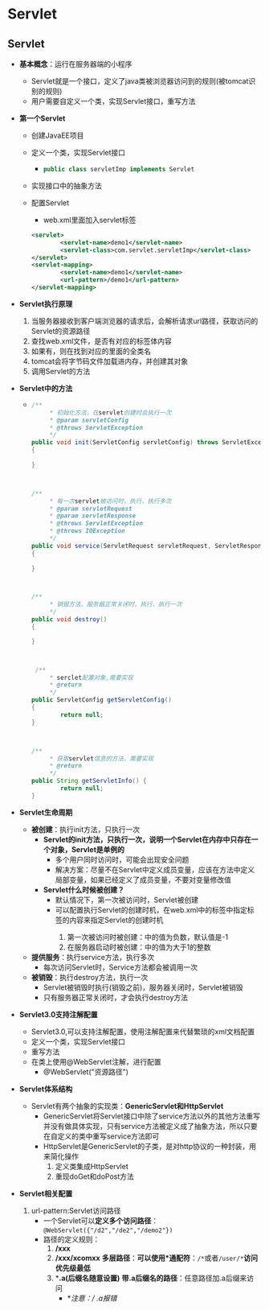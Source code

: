 # Servlet


## Servlet

- **基本概念**：运行在服务器端的小程序

  - Servlet就是一个接口，定义了java类被浏览器访问到的规则(被tomcat识别的规则)
  - 用户需要自定义一个类，实现Servlet接口，重写方法

- **第一个Servlet**

  - 创建JavaEE项目

  - 定义一个类，实现Servlet接口

    - ```java
      public class servletImp implements Servlet
      ```

  - 实现接口中的抽象方法

  - 配置Servlet

    - web.xml里面加入servlet标签

    ```xml
    <servlet>
            <servlet-name>demo1</servlet-name>
            <servlet-class>com.servlet.servletImp</servlet-class>
    </servlet>
    <servlet-mapping>
            <servlet-name>demo1</servlet-name>
            <url-pattern>/demo1</url-pattern>
    </servlet-mapping>
    ```

- **Servlet执行原理**

  1. 当服务器接收到客户端浏览器的请求后，会解析请求url路径，获取访问的Servlet的资源路径
  2. 查找web.xml文件，是否有对应的<url-pattern>标签体内容
  3. 如果有，则在找到对应的<servlet-class>里面的全类名
  4. tomcat会将字节码文件加载进内存，并创建其对象
  5. 调用Servlet的方法

- **Servlet中的方法**

  - ```java
    /**
         * 初始化方法，在servlet创建时会执行一次
         * @param servletConfig
         * @throws ServletException
         */
    public void init(ServletConfig servletConfig) throws ServletException 
    {
        
    }
    
    
    
    /**
         * 每一次servlet被访问时，执行，执行多次
         * @param servletRequest
         * @param servletResponse
         * @throws ServletException
         * @throws IOException
         */
    public void service(ServletRequest servletRequest, ServletResponse servletResponse) throws ServletException, IOException 
    {
        
    }
    
    
    
    /**
         * 销毁方法，服务器正常关闭时，执行，执行一次
         */
    public void destroy() 
    {
    
    }
    
    
    
     /**
         * serclet配置对象,需要实现
         * @return
         */
    public ServletConfig getServletConfig() 
    {
            return null;
    }
    
    
    
    /**
         * 获取servlet信息的方法，需要实现
         * @return
         */
    public String getServletInfo() {
            return null;
    }
    ```

- **Servlet生命周期**

  - **被创建**：执行init方法，只执行一次
    - **Servlet的init方法，只执行一次，说明一个Servlet在内存中只存在一个对象，Servlet是单例的**
      - 多个用户同时访问时，可能会出现安全问题
      - 解决方案：尽量不在Servlet中定义成员变量，应该在方法中定义局部变量，如果已经定义了成员变量，不要对变量修改值
    - **Servlet什么时候被创建？**
      - 默认情况下，第一次被访问时，Servlet被创建
      - 可以配置执行Servlet的创建时机，在web.xml中的<servlet>标签中指定<load-on-startup>标签的内容来指定Servlet的创建时机
        1. 第一次被访问时被创建：<load-on-startup>中的值为负数，默认值是-1
        2. 在服务器启动时被创建：<load-on-startup>中的值为大于1的整数
  - **提供服务**：执行service方法，执行多次
    - 每次访问Servlet时，Service方法都会被调用一次
  - **被销毁**：执行destroy方法，执行一次
    - Servlet被销毁时执行(销毁之前)，服务器关闭时，Servlet被销毁
    - 只有服务器正常关闭时，才会执行destroy方法

- **Servlet3.0支持注解配置**

  - Servlet3.0,可以支持注解配置，使用注解配置来代替繁琐的xml文档配置
  - 定义一个类，实现Servlet接口
  - 重写方法
  - 在类上使用@WebServlet注解，进行配置
    - @WebServlet("资源路径")
  
- **Servlet体系结构**

  - Servlet有两个抽象的实现类：**GenericServlet和HttpServlet**
    - GenericServlet将Servlet接口中除了service方法以外的其他方法重写并没有做具体实现，只有service方法被定义成了抽象方法，所以只要在自定义的类中重写service方法即可
    - HttpServlet是GenericServlet的子类，是对http协议的一种封装，用来简化操作
      1. 定义类集成HttpServlet
      2. 重现doGet和doPost方法

- **Servlet相关配置**

  1. url-pattern:Servlet访问路径
     - 一个Servlet可以**定义多个访问路径**：`@WebServlet({"/d2","/de2","/demo2"})`
     - 路径的定义规则：
       1. **/xxx**
       2. **/xxx/xcomxx**      **多层路径**：**可以使用*通配符**：`/*`或者`/user/*`**访问优先级最低**
       3. ***.a(后缀名随意设置)**     **带.a后缀名的路径**：任意路径加.a后缀来访问
          - **注意：/ *.a报错**

